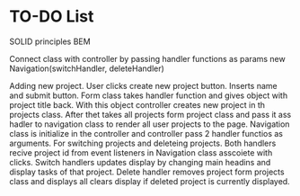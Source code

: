 # TO-DO List

SOLID principles
BEM

Connect class with controller by passing handler functions as params new Navigation(switchHandler, deleteHandler)

Adding new project. User clicks create new project button.
Inserts name and submit button. Form class takes handler function
and gives object with project title back. With this object controller creates new project in th projects class. After thet takes all projects form project class and pass it ass hadler to navigation class to render all user projects to the page.
Navigation class is initialize in the controller and controller pass 2 handler functios as arguments. For switching projects and deleteing projects. Both handlers recive project id from event listeners in Navigation class asscoiete with clicks.
Switch handlers updates display by changing main headins and display tasks of that project.
Delete handler removes project form projects class and displays all clears display if deleted project is currently displayed.
